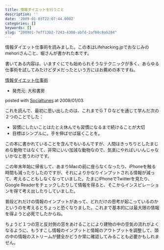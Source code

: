 ```yaml
---
title: 情報ダイエットを行うこと
description: ''
date: '2009-01-03T22:07:44.000Z'
categories: []
keywords: []
slug: "200901-7eff13b2-7243-4300-abfd-2af68c0a5284"
---
```

情報ダイエット仕事術を読みました。この本はLifehacking.jpでおなじみのmehoriさんこと、堀さんが書かれた本です。

書いてある内容は、いますぐにでも始められそうなテクニックが多く、あらゆる仕事術を試してみたけどダメだったという方にはお薦めの本ですね。

[情報ダイエット仕事術](http://www.amazon.co.jp/exec/obidos/ASIN/4479771328/qli-22/ref=nosim "情報ダイエット仕事術")

*   発売元: 大和書房

posted with [Socialtunes](http://socialtunes.net) at 2009/01/03

これを読んで、最初に思い出したのは、これまでＧＴＤなどを通じて学んだ次の２つのことでした：

*   習慣にしたいことはたとえ休んでも習慣になるまで続けることが大切
*   目標はシンプルに。手を伸ばせば届くことを。

この本に書かれていることを含んでもいるんですが、人間はきっちりとしたまじめな動物ではなくて、非常にいい加減な動物なので、気楽にやればいいんじゃないかなと思うわけです。

この年末年始に帰省して、あまりMacの前に座らなくなったり、iPhoneを触る時間も減ったりしたのですが、それによりかなりインプットされる情報が減って、考えることもしなくなっていました。たまにiPhoneでTwitterを見たり、Google Readerをチェックしたりして情報を得ると、そこからインスピレーションを得て考え出したりしていました。

普段どれだけの情報のインプットがあって、どれだけの思考が起こっているのかというのを考えるとちょっと恐くなりました。これまで基本的には最大限の情報を得ようと必死でしたからね。

ちょうど１つの窓と反対側の窓をあけることにより建物の中の空気の流れがよくなるように、もうすこし情報のインプットと情報のアウトプットを調整して、頭の中の情報のストリームが健全かどうか常に確認してみることも必要かもしれません。